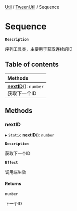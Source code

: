 [Util](../modules/Util.Util.md) / [TweenUtil](../modules/Util.TweenUtil.md) / Sequence

# Sequence <Badge type="tip" text="Class" />

**`Description`**

序列工具类，主要用于获取连续的ID

## Table of contents

| Methods |
| :-----|
| **[nextID](Util.Util.TweenUtil.Sequence.md#nextid)**(): `number` <br> 获取下一个ID|

## Methods

### nextID

▸ `Static` **nextID**(): `number`

**`Description`**

获取下一个ID

**`Effect`**

调用端生效

#### Returns

`number`

下一个ID
